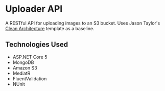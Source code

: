 # Uploader API

A RESTful API for uploading images to an S3 bucket. Uses Jason Taylor's [Clean Architecture](https://github.com/jasontaylordev) template as a baseline. 

## Technologies Used

- ASP.NET Core 5
- MongoDB
- Amazon S3
- MediatR
- FluentValidation
- NUnit


